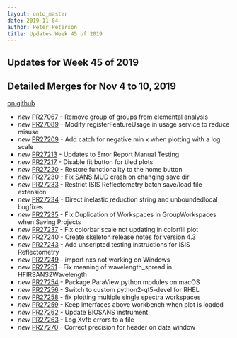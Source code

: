 ```yaml
---
layout: onto_master
date: 2019-11-04
author: Peter Peterson
title: Updates Week 45 of 2019
---
```

Updates for Week 45 of 2019
---------------------------

Detailed Merges for Nov 4 to 10, 2019
-------------------------------------
[on github](https://github.com/mantidproject/mantid/pulls?q=is%3Apr+merged%3A2019-11-05..2019-11-10)

* *new* [PR27067](https://github.com/mantidproject/mantid/pull/27067) - Remove group of groups from elemental analysis
* *new* [PR27089](https://github.com/mantidproject/mantid/pull/27089) - Modify registerFeatureUsage in usage service to reduce misuse
* *new* [PR27209](https://github.com/mantidproject/mantid/pull/27209) - Add catch for negative min x when plotting with a log scale
* *new* [PR27213](https://github.com/mantidproject/mantid/pull/27213) - Updates to Error Report Manual Testing
* *new* [PR27217](https://github.com/mantidproject/mantid/pull/27217) - Disable fit button for tiled plots
* *new* [PR27220](https://github.com/mantidproject/mantid/pull/27220) - Restore functionality to the home button
* *new* [PR27230](https://github.com/mantidproject/mantid/pull/27230) - Fix SANS MUD crash on changing save dir
* *new* [PR27233](https://github.com/mantidproject/mantid/pull/27233) - Restrict ISIS Reflectometry batch save/load file extension
* *new* [PR27234](https://github.com/mantidproject/mantid/pull/27234) - Direct inelastic reduction string and unboundedlocal bugfixes
* *new* [PR27235](https://github.com/mantidproject/mantid/pull/27235) - Fix Duplication of Workspaces in GroupWorkspaces when Saving Projects
* *new* [PR27237](https://github.com/mantidproject/mantid/pull/27237) - Fix colorbar scale not updating in colorfill plot
* *new* [PR27240](https://github.com/mantidproject/mantid/pull/27240) - Create skeleton release notes for version 4.3
* *new* [PR27243](https://github.com/mantidproject/mantid/pull/27243) - Add unscripted testing instructions for ISIS Reflectometry
* *new* [PR27249](https://github.com/mantidproject/mantid/pull/27249) - import nxs not working on Windows
* *new* [PR27251](https://github.com/mantidproject/mantid/pull/27251) - Fix meaning of wavelength_spread in HFIRSANS2Wavelength
* *new* [PR27254](https://github.com/mantidproject/mantid/pull/27254) - Package ParaView python modules on macOS
* *new* [PR27256](https://github.com/mantidproject/mantid/pull/27256) - Switch to custom python2-qt5-devel for RHEL
* *new* [PR27258](https://github.com/mantidproject/mantid/pull/27258) - fix plotting multiple single spectra workspaces
* *new* [PR27259](https://github.com/mantidproject/mantid/pull/27259) - Keep interfaces above workbench when plot is loaded
* *new* [PR27262](https://github.com/mantidproject/mantid/pull/27262) - Update BIOSANS instrument
* *new* [PR27263](https://github.com/mantidproject/mantid/pull/27263) - Log Xvfb errors to a file
* *new* [PR27270](https://github.com/mantidproject/mantid/pull/27270) - Correct precision for header on data window
